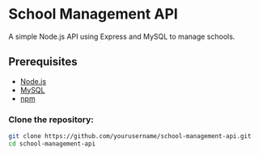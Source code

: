 # School Management API

A simple Node.js API using Express and MySQL to manage schools.

## Prerequisites

- [Node.js](https://nodejs.org/)
- [MySQL](https://www.mysql.com/)
- [npm](https://www.npmjs.com/)



###  Clone the repository:

```bash
git clone https://github.com/yourusername/school-management-api.git
cd school-management-api
